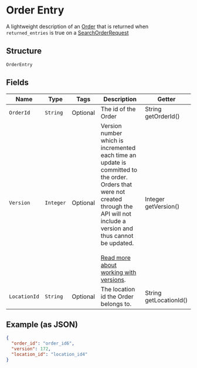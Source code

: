 
# Order Entry

A lightweight description of an [Order](#type-order) that is returned when `returned_entries` is true on a
[SearchOrderRequest](#type-searchorderrequest)

## Structure

`OrderEntry`

## Fields

| Name | Type | Tags | Description | Getter |
|  --- | --- | --- | --- | --- |
| `OrderId` | `String` | Optional | The id of the Order | String getOrderId() |
| `Version` | `Integer` | Optional | Version number which is incremented each time an update is committed to the order.<br>Orders that were not created through the API will not include a version and<br>thus cannot be updated.<br><br>[Read more about working with versions](https://developer.squareup.com/docs/orders-api/manage-orders#update-orders). | Integer getVersion() |
| `LocationId` | `String` | Optional | The location id the Order belongs to. | String getLocationId() |

## Example (as JSON)

```json
{
  "order_id": "order_id6",
  "version": 172,
  "location_id": "location_id4"
}
```

